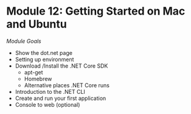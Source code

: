 # Module 12: Getting Started on Mac and Ubuntu

*Module Goals*

-  Show the dot.net page 
-  Setting up environment 
-  Download /Install the .NET Core SDK 
	-  apt-get
	-  Homebrew 
	- Alternative places .NET Core runs 
-  Introduction to the .NET CLI 
-  Create and  run your first application 
- Console to web (optional)